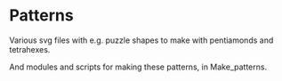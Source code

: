 Patterns
========

Various svg files with e.g. puzzle shapes to make with pentiamonds and tetrahexes.

And modules and scripts for making these patterns, in Make_patterns.

